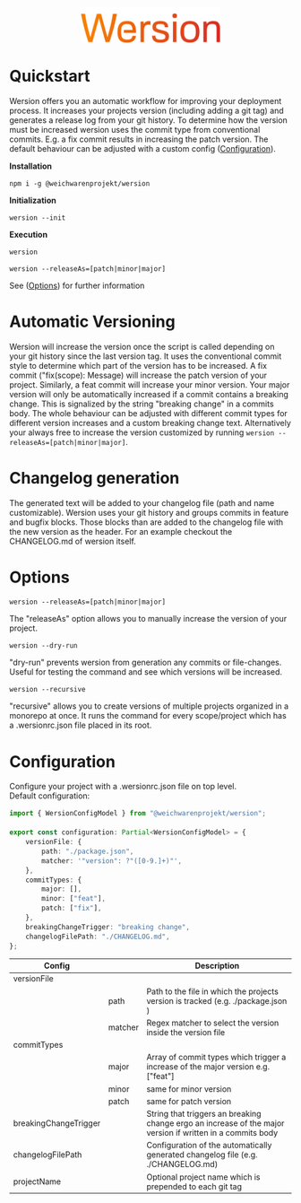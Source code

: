 <div align="center">
    <br>
    <img src="assets/logo.png" width="250" alt=""/>
</div>

# Quickstart

Wersion offers you an automatic workflow for improving your deployment process. It increases your projects version (including adding a git tag) and generates a release log from your git history.
To determine how the version must be increased wersion uses the commit type from conventional commits. E.g. a fix commit results in increasing the patch version. The default behaviour can be adjusted with a custom config ([Configuration](#configuration)).

**Installation**

```
npm i -g @weichwarenprojekt/wersion
```

**Initialization**
```
wersion --init
```

**Execution**

```
wersion
```

```
wersion --releaseAs=[patch|minor|major]
```
See ([Options](#options)) for further information
# Automatic Versioning

Wersion will increase the version once the script is called depending on your git history since the last version tag.
It uses the conventional commit style to determine which part of the version has to be increased. A fix commit ("fix(scope): Message) will increase the patch version of your project. Similarly, a feat commit will increase your minor version. Your major version will only be automatically increased if a commit contains a breaking change. This is signalized by the string "breaking change" in a commits body.
The whole behaviour can be adjusted with different commit types for different version increases and a custom breaking change text.
Alternatively your always free to increase the version customized by running `wersion --releaseAs=[patch|minor|major]`.

# Changelog generation

The generated text will be added to your changelog file (path and name customizable). Wersion uses your git history and groups commits in feature and bugfix blocks. Those blocks than are added to the changelog file with the new version as the header.
For an example checkout the CHANGELOG.md of wersion itself.


# Options
``` 
wersion --releaseAs=[patch|minor|major]
```
The "releaseAs" option allows you to manually increase the version of your project. 

``` 
wersion --dry-run
```
"dry-run" prevents wersion from generation any commits or file-changes. Useful for testing the command and see which versions will be increased.


``` 
wersion --recursive
```
"recursive" allows you to create versions of multiple projects organized in a monorepo at once. It runs the command for every scope/project which has a .wersionrc.json file placed in its root.


# Configuration

Configure your project with a .wersionrc.json file on top level. \
Default configuration:

```ts
import { WersionConfigModel } from "@weichwarenprojekt/wersion";

export const configuration: Partial<WersionConfigModel> = {
    versionFile: {
        path: "./package.json",
        matcher: '"version": ?"([0-9.]+)"',
    },
    commitTypes: {
        major: [],
        minor: ["feat"],
        patch: ["fix"],
    },
    breakingChangeTrigger: "breaking change",
    changelogFilePath: "./CHANGELOG.md",
};
```

| Config                |         | Description                                                                                                |
|-----------------------|---------|------------------------------------------------------------------------------------------------------------|
| versionFile           |         |                                                                                                            |
|                       | path    | Path to the file in which the projects version is tracked (e.g. ./package.json )                           |
|                       | matcher | Regex matcher to select the version inside the version file                                                |
| commitTypes           |         |                                                                                                            |
|                       | major   | Array of commit types which trigger a increase of the major version e.g. ["feat"]                          |
|                       | minor   | same for minor version                                                                                     |
|                       | patch   | same for patch version                                                                                     |
| breakingChangeTrigger |         | String that triggers an breaking change ergo an increase of the major version if written in a commits body |
| changelogFilePath     |         | Configuration of the automatically generated changelog file (e.g. ./CHANGELOG.md)                          |
| projectName           |         | Optional project name which is prepended to each git tag                                                   |
